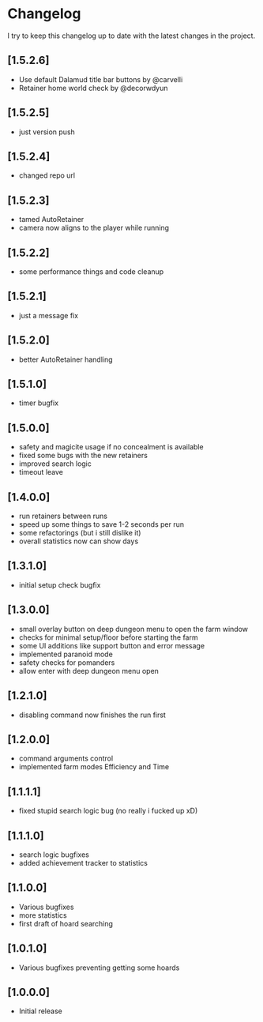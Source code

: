 ﻿# Changelog

I try to keep this changelog up to date with the latest changes in the project.

## [1.5.2.6]
- Use default Dalamud title bar buttons by @carvelli
- Retainer home world check by @decorwdyun

## [1.5.2.5]
- just version push

## [1.5.2.4]
- changed repo url

## [1.5.2.3]
- tamed AutoRetainer
- camera now aligns to the player while running

## [1.5.2.2]
- some performance things and code cleanup

## [1.5.2.1]
- just a message fix

## [1.5.2.0]
- better AutoRetainer handling

## [1.5.1.0]
- timer bugfix

## [1.5.0.0]
- safety and magicite usage if no concealment is available
- fixed some bugs with the new retainers
- improved search logic
- timeout leave

## [1.4.0.0]
- run retainers between runs
- speed up some things to save 1-2 seconds per run
- some refactorings (but i still dislike it)
- overall statistics now can show days

## [1.3.1.0]
- initial setup check bugfix

## [1.3.0.0]
- small overlay button on deep dungeon menu to open the farm window
- checks for minimal setup/floor before starting the farm
- some UI additions like support button and error message
- implemented paranoid mode
- safety checks for pomanders
- allow enter with deep dungeon menu open

## [1.2.1.0]
- disabling command now finishes the run first

## [1.2.0.0]
- command arguments control
- implemented farm modes Efficiency and Time

## [1.1.1.1]
- fixed stupid search logic bug (no really i fucked up xD)

## [1.1.1.0]
- search logic bugfixes
- added achievement tracker to statistics


## [1.1.0.0]
- Various bugfixes
- more statistics
- first draft of hoard searching

## [1.0.1.0]

- Various bugfixes preventing getting some hoards

## [1.0.0.0]

- Initial release
